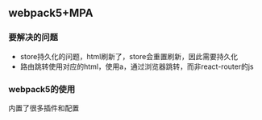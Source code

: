 ## webpack5+MPA

### 要解决的问题

- store持久化的问题，html刷新了，store会重置刷新，因此需要持久化
- 路由跳转使用对应的html，使用a，通过浏览器跳转，而非react-router的js


### webpack5的使用

内置了很多插件和配置
